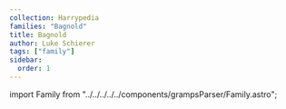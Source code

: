 ```yaml
---
collection: Harrypedia
families: "Bagnold"
title: Bagnold
author: Luke Schierer
tags: ["family"]
sidebar:
  order: 1
---
```

import Family from "../../../../../components/grampsParser/Family.astro";

<Family surn={frontmatter.surn} />
